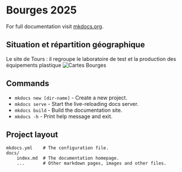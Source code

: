 # Bourges 2025

For full documentation visit [mkdocs.org](https://www.mkdocs.org).
## Situation et répartition géographique
Le site de Tours : il regroupe le laboratoire de test et la production des équipements plastique
![Cartes Bourges](Bourges2025/images/carte-bourges.jpg)

## Commands

* `mkdocs new [dir-name]` - Create a new project.
* `mkdocs serve` - Start the live-reloading docs server.
* `mkdocs build` - Build the documentation site.
* `mkdocs -h` - Print help message and exit.

## Project layout

    mkdocs.yml    # The configuration file.
    docs/
        index.md  # The documentation homepage.
        ...       # Other markdown pages, images and other files.
